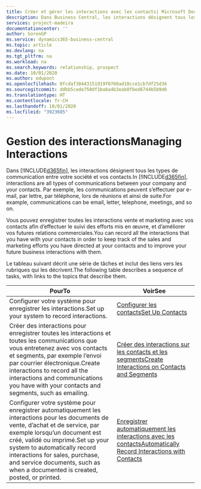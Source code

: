 ```yaml
---
title: Créer et gérer les interactions avec les contacts| Microsoft Docs
description: Dans Business Central, les interactions désignent tous les types de communication entre votre société et vos contacts. Par exemple, les communications peuvent s’effectuer par e-mail, par lettre, par téléphone, lors de réunions et ainsi de suite.
services: project-madeira
documentationcenter: ''
author: SorenGP
ms.service: dynamics365-business-central
ms.topic: article
ms.devlang: na
ms.tgt_pltfrm: na
ms.workload: na
ms.search.keywords: relationship, prospect
ms.date: 10/01/2020
ms.author: edupont
ms.openlocfilehash: 0fcdaf30443151919f0760ad18cce1cb7df25d36
ms.sourcegitcommit: ddbb5cede750df1baba4b3eab8fbed6744b5b9d6
ms.translationtype: HT
ms.contentlocale: fr-CH
ms.lasthandoff: 10/01/2020
ms.locfileid: "3923685"
---
```

# <a name="managing-interactions"></a><span data-ttu-id="c6f22-104">Gestion des interactions</span><span class="sxs-lookup"><span data-stu-id="c6f22-104">Managing Interactions</span></span>
<span data-ttu-id="c6f22-105">Dans [!INCLUDE[d365fin](includes/d365fin_md.md)], les interactions désignent tous les types de communication entre votre société et vos contacts.</span><span class="sxs-lookup"><span data-stu-id="c6f22-105">In [!INCLUDE[d365fin](includes/d365fin_md.md)], interactions are all types of communications between your company and your contacts.</span></span> <span data-ttu-id="c6f22-106">Par exemple, les communications peuvent s’effectuer par e-mail, par lettre, par téléphone, lors de réunions et ainsi de suite.</span><span class="sxs-lookup"><span data-stu-id="c6f22-106">For example, communications can be email, letter, telephone, meetings, and so on.</span></span>

<span data-ttu-id="c6f22-107">Vous pouvez enregistrer toutes les interactions vente et marketing avec vos contacts afin d’effectuer le suivi des efforts mis en œuvre, et d’améliorer vos futures relations commerciales.</span><span class="sxs-lookup"><span data-stu-id="c6f22-107">You can record all the interactions that you have with your contacts in order to keep track of the sales and marketing efforts you have directed at your contacts and to improve your future business interactions with them.</span></span>

<span data-ttu-id="c6f22-108">Le tableau suivant décrit une série de tâches et inclut des liens vers les rubriques qui les décrivent.</span><span class="sxs-lookup"><span data-stu-id="c6f22-108">The following table describes a sequence of tasks, with links to the topics that describe them.</span></span>

| <span data-ttu-id="c6f22-109">Pour</span><span class="sxs-lookup"><span data-stu-id="c6f22-109">To</span></span> | <span data-ttu-id="c6f22-110">Voir</span><span class="sxs-lookup"><span data-stu-id="c6f22-110">See</span></span> |
| --- | --- |
| <span data-ttu-id="c6f22-111">Configurer votre système pour enregistrer les interactions.</span><span class="sxs-lookup"><span data-stu-id="c6f22-111">Set up your system to record interactions.</span></span> |[<span data-ttu-id="c6f22-112">Configurer les contacts</span><span class="sxs-lookup"><span data-stu-id="c6f22-112">Set Up Contacts</span></span>](marketing-setup-contacts.md) |
|<span data-ttu-id="c6f22-113">Créer des interactions pour enregistrer toutes les interactions et toutes les communications que vous entretenez avec vos contacts et segments, par exemple l’envoi par courrier électronique.</span><span class="sxs-lookup"><span data-stu-id="c6f22-113">Create interactions to record all the interactions and communications you have with your contacts and segments, such as emailing.</span></span>|[<span data-ttu-id="c6f22-114">Créer des interactions sur les contacts et les segments</span><span class="sxs-lookup"><span data-stu-id="c6f22-114">Create Interactions on Contacts and Segments</span></span>](marketing-how-create-interactions.md)|
|<span data-ttu-id="c6f22-115">Configurer votre système pour enregistrer automatiquement les interactions pour les documents de vente, d’achat et de service, par exemple lorsqu’un document est créé, validé ou imprimé.</span><span class="sxs-lookup"><span data-stu-id="c6f22-115">Set up your system to automatically record interactions for sales, purchase, and service documents, such as when a documented is created, posted, or printed.</span></span>|[<span data-ttu-id="c6f22-116">Enregistrer automatiquement les interactions avec les contacts</span><span class="sxs-lookup"><span data-stu-id="c6f22-116">Automatically Record Interactions with Contacts</span></span>](marketing-auto-record-interactions.md)|
